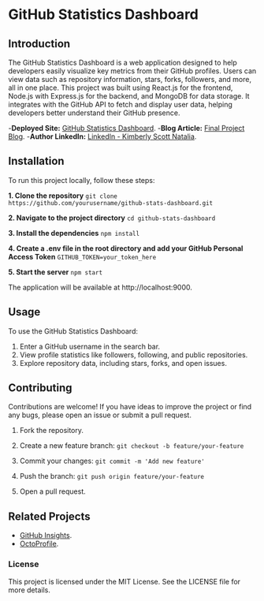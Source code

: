 # GitHub Statistics Dashboard
## Introduction
The GitHub Statistics Dashboard is a web application designed to help developers easily visualize key metrics from their GitHub profiles. Users can view data such as repository information, stars, forks, followers, and more, all in one place. This project was built using React.js for the frontend, Node.js with Express.js for the backend, and MongoDB for data storage. It integrates with the GitHub API to fetch and display user data, helping developers better understand their GitHub presence.

-**Deployed Site:** [GitHub Statistics Dashboard](https://github-stats-dashboard-2.onrender.com/).
-**Blog Article:** [Final Project Blog](https://dev.to/kimberly_scott/github-statistics-dashboard-visualizing-developer-data-efficiently-35h0).
-**Author LinkedIn:** [LinkedIn - Kimberly Scott Natalia](https://www.linkedin.com/in/kim-natalia-scott?utm_source=share&utm_campaign=share_via&utm_content=profile&utm_medium=android_app).

## Installation
To run this project locally, follow these steps:

**1. Clone the repository**
`git clone https://github.com/yourusername/github-stats-dashboard.git`

**2. Navigate to the project directory**
`cd github-stats-dashboard`

**3. Install the dependencies**
`npm install`

**4. Create a .env file in the root directory and add your GitHub Personal Access Token**
`GITHUB_TOKEN=your_token_here`

**5. Start the server**
`npm start`

The application will be available at http://localhost:9000.

## Usage
To use the GitHub Statistics Dashboard:

1. Enter a GitHub username in the search bar.
2. View profile statistics like followers, following, and public repositories.
3. Explore repository data, including stars, forks, and open issues.

## Contributing
Contributions are welcome! If you have ideas to improve the project or find any bugs, please open an issue or submit a pull request.

1. Fork the repository.
   
2. Create a new feature branch:
`git checkout -b feature/your-feature`

3. Commit your changes:
`git commit -m 'Add new feature'`

4. Push the branch:
`git push origin feature/your-feature`

5. Open a pull request.

## Related Projects
- [GitHub Insights](https://github.com/kb22/GitHub-User-Insights-using-API).
- [OctoProfile](https://github.com/bchiang7/octoprofile). 

### License
This project is licensed under the MIT License. See the LICENSE file for more details.

